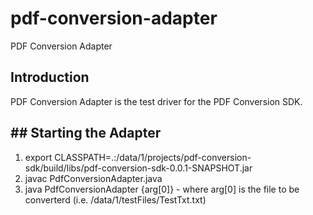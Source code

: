 # pdf-conversion-adapter
PDF Conversion Adapter

## Introduction
PDF Conversion Adapter is the test driver for the PDF Conversion SDK.

## ## Starting the Adapter
1. export CLASSPATH=.:/data/1/projects/pdf-conversion-sdk/build/libs/pdf-conversion-sdk-0.0.1-SNAPSHOT.jar
2. javac PdfConversionAdapter.java
3. java PdfConversionAdapter {arg[0]}   - where arg[0] is the file to be converterd (i.e. /data/1/testFiles/TestTxt.txt)
